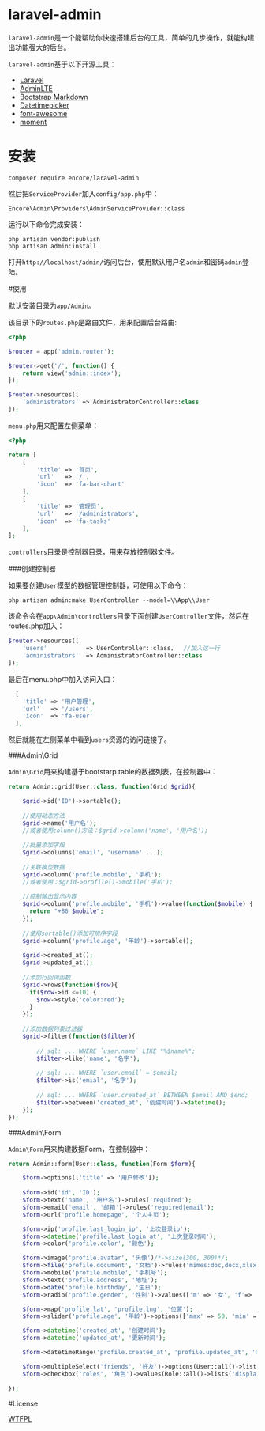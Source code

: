 # laravel-admin

`laravel-admin`是一个能帮助你快速搭建后台的工具，简单的几步操作，就能构建出功能强大的后台。

`laravel-admin`基于以下开源工具：

+ [Laravel](https://laravel.com/)
+ [AdminLTE](https://almsaeedstudio.com/)
+ [Bootstrap Markdown](http://toopay.github.io/bootstrap-markdown/)
+ [Datetimepicker](http://eonasdan.github.io/bootstrap-datetimepicker/)
+ [font-awesome](http://fontawesome.io)
+ [moment](http://momentjs.com/)

# 安装

```
composer require encore/laravel-admin
```

然后把`ServiceProvider`加入`config/app.php`中：

```
Encore\Admin\Providers\AdminServiceProvider::class
```

运行以下命令完成安装：

```
php artisan vendor:publish
php artisan admin:install
```

打开`http://localhost/admin/`访问后台，使用默认用户名`admin`和密码`admin`登陆。

#使用

默认安装目录为`app/Admin`。

该目录下的`routes.php`是路由文件，用来配置后台路由:

```php
<?php

$router = app('admin.router');

$router->get('/', function() {
    return view('admin::index');
});

$router->resources([
    'administrators' => AdministratorController::class
]);
```

`menu.php`用来配置左侧菜单：
```php
<?php

return [
    [
        'title' => '首页',
        'url'   => '/',
        'icon'  => 'fa-bar-chart'
    ],
    [
        'title' => '管理员',
        'url'   => '/administrators',
        'icon'  => 'fa-tasks'
    ],
];
```

`controllers`目录是控制器目录，用来存放控制器文件。

###创建控制器

如果要创建`User`模型的数据管理控制器，可使用以下命令：
```
php artisan admin:make UserController --model=\\App\\User
```

该命令会在`app\Admin\controllers`目录下面创建`UserController`文件，然后在routes.php加入：
```php
$router->resources([
    'users'           => UserController::class，  //加入这一行
    'administrators'  => AdministratorController::class
]);
```

最后在menu.php中加入访问入口：

```php
  [
    'title' => '用户管理',
    'url'   => '/users',
    'icon'  => 'fa-user'
  ],
```

然后就能在左侧菜单中看到`users`资源的访问链接了。

###Admin\Grid

`Admin\Grid`用来构建基于bootstarp table的数据列表，在控制器中：

```php
return Admin::grid(User::class, function(Grid $grid){

    $grid->id('ID')->sortable();
    
    //使用动态方法
    $grid->name('用户名');
    //或者使用column()方法：$grid->column('name', '用户名');
    
    //批量添加字段
    $grid->columns('email', 'username' ...);
    
    //关联模型数据
    $grid->column('profile.mobile', '手机');
    //或者使用：$grid->profile()->mobile('手机');
    
    //控制输出显示内容
    $grid->column('profile.mobile', '手机')->value(function($mobile) {
      return "+86 $mobile";
    });
    
    //使用sortable()添加可排序字段
    $grid->column('profile.age', '年龄')->sortable();
    
    $grid->created_at();
    $grid->updated_at();
    
    //添加行回调函数
    $grid->rows(function($row){
      if($row->id <=10) {
        $row->style('color:red');
      }
    });
    
    //添加数据列表过滤器
    $grid->filter(function($filter){
    
        // sql: ... WHERE `user.name` LIKE "%$name%";
        $filter->like('name', '名字');
        
        // sql: ... WHERE `user.email` = $email;
        $filter->is('emial', '名字');
        
        // sql: ... WHERE `user.created_at` BETWEEN $email AND $end;
        $filter->between('created_at', '创建时间')->datetime();
    });
});

```

###Admin\Form

`Admin\Form`用来构建数据Form，在控制器中：

```php
return Admin::form(User::class, function(Form $form){

    $form->options(['title' => '用户修改']);
    
    $form->id('id', 'ID');
    $form->text('name', '用户名')->rules('required');
    $form->email('email', '邮箱')->rules('required|email');
    $form->url('profile.homepage', '个人主页');

    $form->ip('profile.last_login_ip', '上次登录ip');
    $form->datetime('profile.last_login_at', '上次登录时间');
    $form->color('profile.color', '颜色');

    $form->image('profile.avatar', '头像')/*->size(300, 300)*/;
    $form->file('profile.document', '文档')->rules('mimes:doc,docx,xlsx');
    $form->mobile('profile.mobile', '手机号');
    $form->text('profile.address', '地址');
    $form->date('profile.birthday', '生日');
    $form->radio('profile.gender', '性别')->values(['m' => '女', 'f'=> '男']);

    $form->map('profile.lat', 'profile.lng', '位置');
    $form->slider('profile.age', '年龄')->options(['max' => 50, 'min' => 20, 'step' => 1, 'postfix' => '岁']);

    $form->datetime('created_at', '创建时间');
    $form->datetime('updated_at', '更新时间');

    $form->datetimeRange('profile.created_at', 'profile.updated_at', '时间线');

    $form->multipleSelect('friends', '好友')->options(User::all()->lists('name', 'id'));
    $form->checkbox('roles', '角色')->values(Role::all()->lists('display_name', 'id'));
    
});
```

#License

[WTFPL](http://www.wtfpl.net/)
